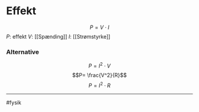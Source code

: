 # Effekt
$$P = V \cdot I$$
$P$: effekt
$V$: [[Spænding]]
$I$: [[Strømstyrke]]

### Alternative
$$P=I^2 \cdot V$$
$$P= \frac{V^2}{R}$$
$$P=I^2 \cdot R$$

---
#fysik 